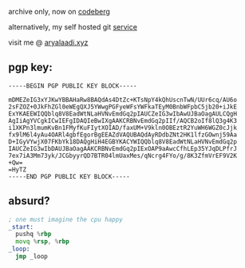 archive only, now on [codeberg](https://codeberg.org/aryalaadi)

alternatively, my self hosted git [service](https://git.aryalaadi.xyz)

visit me @ [aryalaadi.xyz](https://aryalaadi.xyz)
## pgp key:
```pgp
-----BEGIN PGP PUBLIC KEY BLOCK-----

mDMEZeIG3xYJKwYBBAHaRw8BAQdAs4DtZc+KTsNpY4kQhUscnTwN/UUr6cq/AU6o
2sFZOZ+0JkFhZGl0eWEgQXJ5YWwgPGFyeWFsYWFkaTEyM0BnbWFpbC5jb20+iJkE
ExYKAEEWIQQblq8V8EadWtNLaHVNvEmdGq2pIAUCZeIG3wIbAwUJBaOagAULCQgH
AgIiAgYVCgkICwIEFgIDAQIeBwIXgAAKCRBNvEmdGq2pIIf/AQCB2oIf8lQ3g4K3
i1XKPn3lmumKvBn1FMyfKuFIytXOIAD/faxUM+V9kln0OBEztR2YuWH6WGZ0cJjk
fx9lM6l4yAu4OARl4gbfEgorBgEEAZdVAQUBAQdAyRDdbZNt2HK1lfzGOwnj59Aa
D+IGyVYwjX07FKbYk18DAQgHiH4EGBYKACYWIQQblq8V8EadWtNLaHVNvEmdGq2p
IAUCZeIG3wIbDAUJBaOagAAKCRBNvEmdGq2pIExOAP9aAwcCfhLEp35YJqDLPfrJ
7ex7iA3Mm73yk/JCGbyyrQD7BTR04lmUaxMes/qNcrg4FYo/g/8K3ZfmVrEF9V2K
+Qw=
=HyTZ
-----END PGP PUBLIC KEY BLOCK-----
```

## absurd?
```asm
; one must imagine the cpu happy
_start:
  pushq %rbp
  movq %rsp, %rbp
_loop:
  jmp _loop
```
